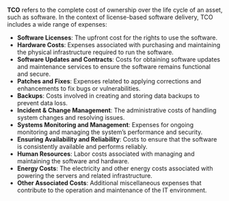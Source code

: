 **TCO** refers to the complete cost of ownership over the life cycle of an asset, such as software. In the context of license-based software delivery, TCO includes a wide range of expenses:
- **Software Licenses**: The upfront cost for the rights to use the software.
- **Hardware Costs**: Expenses associated with purchasing and maintaining the physical infrastructure required to run the software.
- **Software Updates and Contracts**: Costs for obtaining software updates and maintenance services to ensure the software remains functional and secure.
- **Patches and Fixes**: Expenses related to applying corrections and enhancements to fix bugs or vulnerabilities.
- **Backups**: Costs involved in creating and storing data backups to prevent data loss.
- **Incident & Change Management**: The administrative costs of handling system changes and resolving issues.
- **Systems Monitoring and Management**: Expenses for ongoing monitoring and managing the system’s performance and security.
- **Ensuring Availability and Reliability**: Costs to ensure that the software is consistently available and performs reliably.
- **Human Resources**: Labor costs associated with managing and maintaining the software and hardware.
- **Energy Costs**: The electricity and other energy costs associated with powering the servers and related infrastructure.
- **Other Associated Costs**: Additional miscellaneous expenses that contribute to the operation and maintenance of the IT environment.